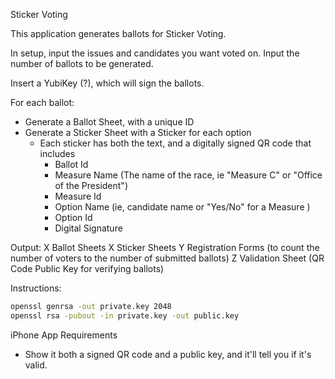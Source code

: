 Sticker Voting

This application generates ballots for Sticker Voting.

In setup, input the issues and candidates you want voted on.
Input the number of ballots to be generated.

Insert a YubiKey (?), which will sign the ballots.

For each ballot:

- Generate a Ballot Sheet, with a unique ID
- Generate a Sticker Sheet with a Sticker for each option
  - Each sticker has both the text, and a digitally signed QR code that includes
    - Ballot Id
    - Measure Name (The name of the race, ie "Measure C" or "Office of the President")
    - Measure Id
    - Option Name (ie, candidate name or "Yes/No" for a Measure )
    - Option Id
    - Digital Signature

Output:
X Ballot Sheets
X Sticker Sheets
Y Registration Forms (to count the number of voters to the number of submitted ballots)
Z Validation Sheet (QR Code Public Key for verifying ballots)

Instructions:

```bash
openssl genrsa -out private.key 2048
openssl rsa -pubout -in private.key -out public.key
```

iPhone App Requirements

- Show it both a signed QR code and a public key, and it'll tell you if it's valid.
